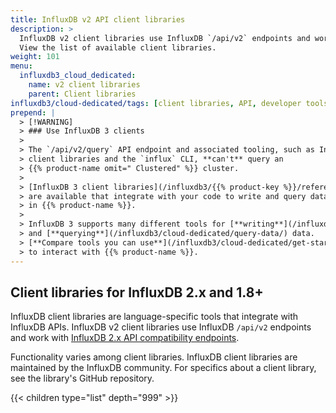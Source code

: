 ```yaml
---
title: InfluxDB v2 API client libraries
description: >
  InfluxDB v2 client libraries use InfluxDB `/api/v2` endpoints and work with [InfluxDB 2.x API compatibility endpoints](/influxdb/v1/tools/api/#influxdb-2x-api-compatibility-endpoints).
  View the list of available client libraries.
weight: 101
menu:
  influxdb3_cloud_dedicated:
    name: v2 client libraries
    parent: Client libraries
influxdb3/cloud-dedicated/tags: [client libraries, API, developer tools]
prepend: |
  > [!WARNING]
  > ### Use InfluxDB 3 clients
  > 
  > The `/api/v2/query` API endpoint and associated tooling, such as InfluxDB v2
  > client libraries and the `influx` CLI, **can't** query an
  > {{% product-name omit=" Clustered" %}} cluster.
  > 
  > [InfluxDB 3 client libraries](/influxdb3/{{% product-key %}}/reference/client-libraries/v3/)
  > are available that integrate with your code to write and query data stored
  > in {{% product-name %}}.
  > 
  > InfluxDB 3 supports many different tools for [**writing**](/influxdb3/cloud-dedicated/write-data/)
  > and [**querying**](/influxdb3/cloud-dedicated/query-data/) data.
  > [**Compare tools you can use**](/influxdb3/cloud-dedicated/get-started/#tools-to-use)
  > to interact with {{% product-name %}}.
---
```


## Client libraries for InfluxDB 2.x and 1.8+

InfluxDB client libraries are language-specific tools that integrate with InfluxDB APIs.
InfluxDB v2 client libraries use InfluxDB `/api/v2` endpoints and work with [InfluxDB 2.x API compatibility endpoints](/influxdb/v1/tools/api/#influxdb-2x-api-compatibility-endpoints).

Functionality varies among client libraries.
InfluxDB client libraries are maintained by the InfluxDB community.
For specifics about a client library, see the library's GitHub repository.

{{< children type="list" depth="999" >}}
